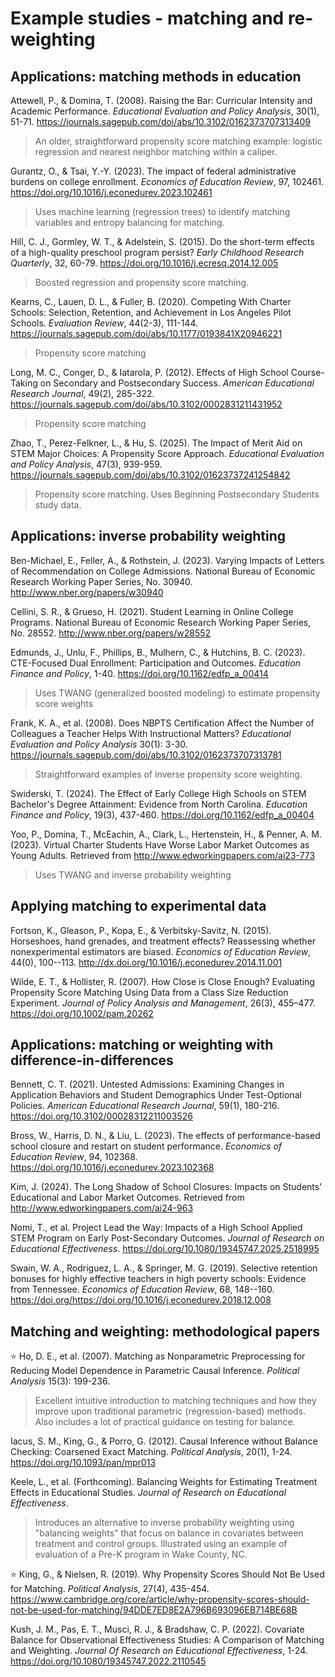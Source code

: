 # Example studies - matching and re-weighting

## Applications: matching methods in education

Attewell, P., & Domina, T. (2008). Raising the Bar: Curricular Intensity and Academic Performance. *Educational Evaluation and Policy Analysis*, 30(1), 51-71. https://journals.sagepub.com/doi/abs/10.3102/0162373707313409
> An older, straightforward propensity score matching example: logistic regression and nearest neighbor matching within a caliper.

Gurantz, O., & Tsai, Y.-Y. (2023). The impact of federal administrative burdens on college enrollment. *Economics of Education Review*, 97, 102461. https://doi.org/10.1016/j.econedurev.2023.102461
> Uses machine learning (regression trees) to identify matching variables and entropy balancing for matching.

Hill, C. J., Gormley, W. T., & Adelstein, S. (2015). Do the short-term effects of a high-quality preschool program persist? *Early Childhood Research Quarterly*, 32, 60-79. https://doi.org/10.1016/j.ecresq.2014.12.005
> Boosted regression and propensity score matching.
 
Kearns, C., Lauen, D. L., & Fuller, B. (2020). Competing With Charter Schools: Selection, Retention, and Achievement in Los Angeles Pilot Schools. *Evaluation Review*, 44(2-3), 111-144. https://journals.sagepub.com/doi/abs/10.1177/0193841X20946221
> Propensity score matching

Long, M. C., Conger, D., & Iatarola, P. (2012). Effects of High School Course-Taking on Secondary and Postsecondary Success. *American Educational Research Journal*, 49(2), 285-322. https://journals.sagepub.com/doi/abs/10.3102/0002831211431952
> Propensity score matching

Zhao, T., Perez-Felkner, L., & Hu, S. (2025). The Impact of Merit Aid on STEM Major Choices: A Propensity Score Approach. *Educational Evaluation and Policy Analysis*, 47(3), 939-959. https://journals.sagepub.com/doi/abs/10.3102/01623737241254842
> Propensity score matching. Uses Beginning Postsecondary Students study data.

## Applications: inverse probability weighting

Ben-Michael, E., Feller, A., & Rothstein, J. (2023). Varying Impacts of Letters of Recommendation on College Admissions. National Bureau of Economic Research Working Paper Series, No. 30940. http://www.nber.org/papers/w30940

Cellini, S. R., & Grueso, H. (2021). Student Learning in Online College Programs. National Bureau of Economic Research Working Paper Series, No. 28552. http://www.nber.org/papers/w28552

Edmunds, J., Unlu, F., Phillips, B., Mulhern, C., & Hutchins, B. C. (2023). CTE-Focused Dual Enrollment: Participation and Outcomes. *Education Finance and Policy*, 1-40. https://doi.org/10.1162/edfp_a_00414
> Uses TWANG (generalized boosted modeling) to estimate propensity score weights

Frank, K. A., et al. (2008). Does NBPTS Certification Affect the Number of Colleagues a Teacher Helps With Instructional Matters? *Educational Evaluation and Policy Analysis* 30(1): 3-30. https://journals.sagepub.com/doi/abs/10.3102/0162373707313781
> Straightforward examples of inverse propensity score weighting.

Swiderski, T. (2024). The Effect of Early College High Schools on STEM Bachelor's Degree Attainment: Evidence from North Carolina. *Education Finance and Policy*, 19(3), 437-460. https://doi.org/10.1162/edfp_a_00404

Yoo, P., Domina, T., McEachin, A., Clark, L., Hertenstein, H., & Penner, A. M. (2023). Virtual Charter Students Have Worse Labor Market Outcomes as Young Adults. Retrieved from http://www.edworkingpapers.com/ai23-773
> Uses TWANG and inverse probability weighting

## Applying matching to experimental data

Fortson, K., Gleason, P., Kopa, E., & Verbitsky-Savitz, N. (2015). Horseshoes, hand grenades, and treatment effects? Reassessing whether nonexperimental estimators are biased. *Economics of Education Review*, 44(0), 100--113. http://dx.doi.org/10.1016/j.econedurev.2014.11.001

Wilde, E. T., & Hollister, R. (2007). How Close is Close Enough? Evaluating Propensity Score Matching Using Data from a Class Size Reduction Experiment. *Journal of Policy
Analysis and Management*, 26(3), 455–477. https://doi.org/10.1002/pam.20262

## Applications: matching or weighting with difference-in-differences

Bennett, C. T. (2021). Untested Admissions: Examining Changes in Application Behaviors and Student Demographics Under Test-Optional Policies. *American Educational Research Journal*, 59(1), 180-216. https://doi.org/10.3102/00028312211003526

Bross, W., Harris, D. N., & Liu, L. (2023). The effects of performance-based school closure and restart on student performance. *Economics of Education Review*, 94, 102368. https://doi.org/10.1016/j.econedurev.2023.102368

Kim, J. (2024). The Long Shadow of School Closures: Impacts on Students' Educational and Labor Market Outcomes. Retrieved from http://www.edworkingpapers.com/ai24-963

Nomi, T., et al. Project Lead the Way: Impacts of a High School Applied STEM Program on Early Post-Secondary Outcomes. *Journal of Research on Educational Effectiveness*. https://doi.org/10.1080/19345747.2025.2518995

Swain, W. A., Rodriguez, L. A., & Springer, M. G. (2019). Selective retention bonuses for highly effective teachers in high poverty schools: Evidence from Tennessee. *Economics of Education Review*, 68, 148--160. https://doi.org/https://doi.org/10.1016/j.econedurev.2018.12.008 

## Matching and weighting: methodological papers

:star: Ho, D. E., et al. (2007). Matching as Nonparametric Preprocessing for Reducing Model Dependence in Parametric Causal Inference. *Political Analysis* 15(3): 199-236.
> Excellent intuitive introduction to matching techniques and how they improve upon traditional parametric (regression-based) methods. Also includes a lot of practical guidance on testing for balance.

Iacus, S. M., King, G., & Porro, G. (2012). Causal Inference without Balance Checking: Coarsened Exact Matching. *Political Analysis*, 20(1), 1-24. https://doi.org/10.1093/pan/mpr013 

Keele, L., et al. (Forthcoming). Balancing Weights for Estimating Treatment Effects in Educational Studies. *Journal of Research on Educational Effectiveness*.
> Introduces an alternative to inverse probability weighting using "balancing weights" that focus on balance in covariates between treatment and control groups. Illustrated using an example of evaluation of a Pre-K program in Wake County, NC.

:star: King, G., & Nielsen, R. (2019). Why Propensity Scores Should Not Be Used for Matching. *Political Analysis*, 27(4), 435-454. https://www.cambridge.org/core/article/why-propensity-scores-should-not-be-used-for-matching/94DDE7ED8E2A796B693096EB714BE68B

Kush, J. M., Pas, E. T., Musci, R. J., & Bradshaw, C. P. (2022). Covariate Balance for Observational Effectiveness Studies: A Comparison of Matching and Weighting. *Journal Of Research on Educational Effectiveness*, 1-24. https://doi.org/10.1080/19345747.2022.2110545
